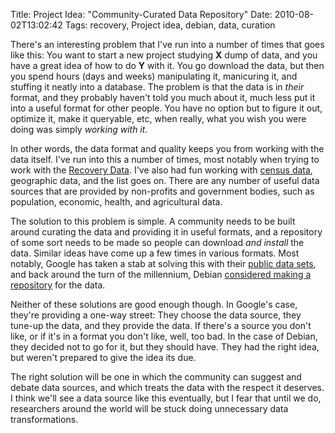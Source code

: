 Title: Project Idea: "Community-Curated Data Repository"
Date: 2010-08-02T13:02:42
Tags: recovery, Project idea, debian, data, curation


There's an interesting problem that I've run into a number of times that goes like this: You want to start a new project studying <strong>X</strong> dump of data, and you have a great idea of how to do <strong>Y</strong> with it. You go download the data, but then you spend hours (days and weeks) manipulating it, manicuring it, and stuffing it neatly into a database. The problem is that the data is in <em>their</em> format, and they probably haven't told you much about it, much less put it into a useful format for other people. You have no option but to figure it out, optimize it, make it queryable, etc, when really, what you wish you were doing was simply <em>working with it</em>.

In other words, the data format and quality keeps you from working with the data itself. I've run into this a number of times, most notably when trying to work with the <a href="http://www.recovery.gov/FAQ/Pages/DownLoadCenter.aspx" target="_blank">Recovery Data</a>. I've also had fun working with <a href="http://census.gov" target="_blank">census data</a>, geographic data, and the list goes on. There are any number of useful data sources that are provided by non-profits and government bodies, such as population, economic, health, and agricultural data.

The solution to this problem is simple. A community needs to be built around curating the data and providing it in useful formats, and a repository of some sort needs to be made so people can download <em>and install</em> the data. Similar ideas have come up a few times in various formats. Most notably, Google has taken a stab at solving this with their <a href="http://www.google.com/publicdata/home" target="_blank">public data sets</a>, and back around the turn of the millennium, Debian <a href="http://bugs.debian.org/cgi-bin/bugreport.cgi?bug=38902" target="_blank">considered making a repository</a> for the data.

Neither of these solutions are good enough though. In Google's case, they're providing a one-way street: They choose the data source, they tune-up the data, and they provide the data. If there's a source you don't like, or if it's in a format you don't like, well, too bad. In the case of Debian, they decided not to go for it, but they should have. They had the right idea, but weren't prepared to give the idea its due.

The right solution will be one in which the community can suggest and debate data sources, and which treats the data with the respect it deserves. I think we'll see a data source like this eventually, but I fear that until we do, researchers around the world will be stuck doing unnecessary data transformations.